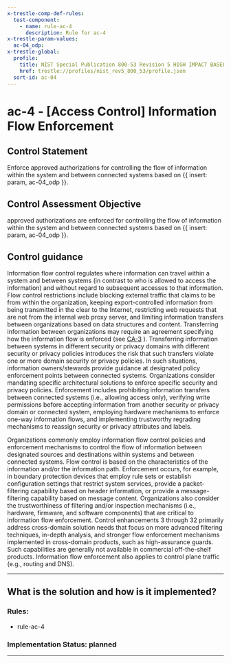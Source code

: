 ```yaml
---
x-trestle-comp-def-rules:
  test-component:
    - name: rule-ac-4
      description: Rule for ac-4
x-trestle-param-values:
  ac-04_odp:
x-trestle-global:
  profile:
    title: NIST Special Publication 800-53 Revision 5 HIGH IMPACT BASELINE
    href: trestle://profiles/nist_rev5_800_53/profile.json
  sort-id: ac-04
---
```


# ac-4 - \[Access Control\] Information Flow Enforcement

## Control Statement

Enforce approved authorizations for controlling the flow of information within the system and between connected systems based on {{ insert: param, ac-04_odp }}.

## Control Assessment Objective

approved authorizations are enforced for controlling the flow of information within the system and between connected systems based on {{ insert: param, ac-04_odp }}.

## Control guidance

Information flow control regulates where information can travel within a system and between systems (in contrast to who is allowed to access the information) and without regard to subsequent accesses to that information. Flow control restrictions include blocking external traffic that claims to be from within the organization, keeping export-controlled information from being transmitted in the clear to the Internet, restricting web requests that are not from the internal web proxy server, and limiting information transfers between organizations based on data structures and content. Transferring information between organizations may require an agreement specifying how the information flow is enforced (see [CA-3](#ca-3) ). Transferring information between systems in different security or privacy domains with different security or privacy policies introduces the risk that such transfers violate one or more domain security or privacy policies. In such situations, information owners/stewards provide guidance at designated policy enforcement points between connected systems. Organizations consider mandating specific architectural solutions to enforce specific security and privacy policies. Enforcement includes prohibiting information transfers between connected systems (i.e., allowing access only), verifying write permissions before accepting information from another security or privacy domain or connected system, employing hardware mechanisms to enforce one-way information flows, and implementing trustworthy regrading mechanisms to reassign security or privacy attributes and labels.

Organizations commonly employ information flow control policies and enforcement mechanisms to control the flow of information between designated sources and destinations within systems and between connected systems. Flow control is based on the characteristics of the information and/or the information path. Enforcement occurs, for example, in boundary protection devices that employ rule sets or establish configuration settings that restrict system services, provide a packet-filtering capability based on header information, or provide a message-filtering capability based on message content. Organizations also consider the trustworthiness of filtering and/or inspection mechanisms (i.e., hardware, firmware, and software components) that are critical to information flow enforcement. Control enhancements 3 through 32 primarily address cross-domain solution needs that focus on more advanced filtering techniques, in-depth analysis, and stronger flow enforcement mechanisms implemented in cross-domain products, such as high-assurance guards. Such capabilities are generally not available in commercial off-the-shelf products. Information flow enforcement also applies to control plane traffic (e.g., routing and DNS).

______________________________________________________________________

## What is the solution and how is it implemented?

<!-- For implementation status enter one of: implemented, partial, planned, alternative, not-applicable -->

<!-- Note that the list of rules under ### Rules: is read-only and changes will not be captured after assembly to JSON -->

<!-- Add control implementation description here for control: ac-4 -->

### Rules:

  - rule-ac-4

### Implementation Status: planned

______________________________________________________________________
